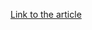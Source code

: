 [Link to the article](https://welivesecurity.com/2017/01/05/killdisk-now-targeting-linux-demands-250k-ransom-cant-decrypt)
